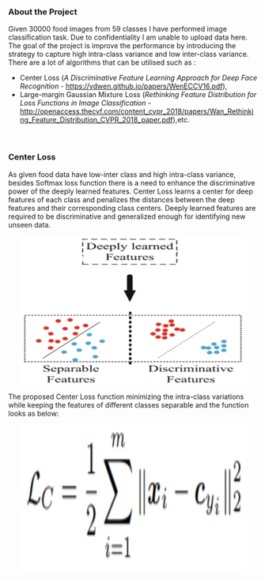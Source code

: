 ### About the Project
Given 30000 food images from 59 classes I have performed image classification task. Due to confidentiality I am unable to upload data here.
The goal of the project is improve the performance by introducing the strategy to capture high intra-class variance and low inter-class variance.<br>
There are a lot of algorithms that can be utilised such as :
* Center Loss (*A Discriminative Feature Learning Approach for Deep Face Recognition* - https://ydwen.github.io/papers/WenECCV16.pdf), 
* Large-margin Gaussian Mixture Loss (*Rethinking Feature Distribution for Loss Functions in Image Classification* - http://openaccess.thecvf.com/content_cvpr_2018/papers/Wan_Rethinking_Feature_Distribution_CVPR_2018_paper.pdf),etc.
<br><br><br>

### Center Loss
As given food data have low-inter class and high intra-class variance, besides Softmax loss function there is a need to enhance the discriminative power of the deeply learned features. Center Loss learns a center for deep features of each class and penalizes the distances between the deep features and their corresponding class centers. Deeply learned features are required to be discriminative and generalized enough for identifying new unseen data.

<p align="center">
  <img width="460" height="300" src="DLF.png">
</p>

The proposed Center Loss function minimizing the intra-class variations while keeping the features of different classes separable and the function looks as below:

<p align="center">
  <img width="460" height="300" src="DtC.png">
</p>

